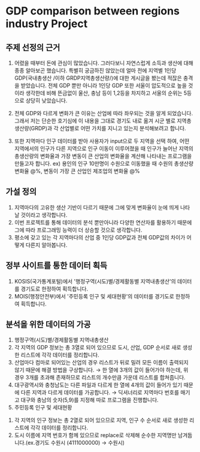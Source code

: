 # GDP comparison between regions industry Project

## 주제 선정의 근거
1. 어렸을 때부터 돈에 관심이 많았습니다. 그러다보니 자연스럽게 소득과 생산에 대해 종종 알아보곤 했습니다. 특별히 궁금하진 않았는데 얼마 전에 지역별 1인당 GDP(국내총생산 /이하 GRDP지역총생산량/)에 대한 게시글을 봤는데 적잖은 충격을 받았습니다. 전체 GDP 뿐만 아니라 1인당 GDP 또한 서울이 압도적으로 높을 것이라 생각한데 비해 뜬금없이 울산, 충남 등이 1,2등을 차지하고 서울의 순위는 5등으로 상당히 낮았습니다.

2. 전체 GDP와 다르게 변화가 큰 이유는 산업에 따라 좌우되는 것을 알게 되었습니다. 그래서 저는 단순한 호기심에 이 내용을 그대로 경기도 내로 옮겨 시군 별로 지역총생산량(GRDP)과 각 산업별로 어떤 가치를 지니고 있는지 분석해보려고 합니다.

3. 또한 지역마다 인구 데이터를 받아 사용자가 input으로 두 지역을 선택 하여, 어떤 지역에서의 인구가 다른 지역으로 인구 이동이 이루어졌을 때 인구가 늘어난 지역의 총생산량의 변화율과 가장 변동이 큰 산업의 변화율을 계산해 나타내는 프로그램을 만들고자 합니다. ex) 용인의 인구 10만명이 수원으로 이동했을 때 수원의 총생산량 변화율 @%, 변동이 가장 큰 산업인 제조업의 변화율 @%


## 가설 정의
1. 지역마다의 고유한 생산 기반이 다르기 때문에 그에 맞게 변화율이 눈에 띄게 나타날 것이라고 생각합니다.
2. 이번 프로젝트를 통해 데이터의 분석 뿐만아니라 다양한 연산자를 활용하기 때문에 그에 따라 프로그래밍 능력이 더 상승할 것으로 생각합니다.
3. 평소에 갖고 있는 각 지역마다의 산업 중 1인당 GDP값과 전체 GDP값의 차이가 어떻게 다른지 알아봅니다.


## 정부 사이트를 통한 데이터 획득
1. KOSIS(국가통계포털)에서 '행정구역(시도)별/경제활동별 지역내총생산'의 데이터를 경기도로 한정하여 획득합니다.
2. MOIS(행정안전부)에서 '주민등록 인구 및 세대현황'의 데이터를 경기도로 한정하여 획득합니다.


## 분석을 위한 데이터의 가공
1. 행정구역(시도)별/경제활동별 지역내총생산
2. 각 지역의 GDP 정보는 총 3열로 되어 있으므로 도시, 산업, GDP 순서로 새로 생성한 리스트에 각각 데이터를 정리합니다.
3. 산업마다 컴마로 되어있는 산업의 경우 리스트가 뒤로 밀려 모든 이름이 출력되지 않기 때문에 해결 방법을 구상합니다.
→ 한 열에 3개의 값이 들어가야 하는데, 위 경우 3개를 초과해 존재하므로 리스트의 개수만큼 가운데 리스트를 합쳐줍니다.
4. 대구광역시와 충청남도는 다른 파일과 다르게 한 열에 4개의 값이 들어가 있기 때문에 다른 지역과 다르게 데이터를 가공합니다.
→ 딕셔너리로 지역마다 번호를 매기고 대구와 충남의 숫자(5,9)를 지정해 따로 프로그램을 진행합니다.
5. 주민등록 인구 및 세대현황
 1) 각 지역의 인구 정보는 총 2열로 되어 있으므로 지역, 인구 수 순서로 새로 생성한 리스트에 각각 데이터를 정리합니다.
 2) 도시 이름에 지역 번호가 함께 있으므로 replace로 삭제해 순수한 지역명만 남겨둡니다.(ex.경기도 수원시 (4111000000) → 수원시)
